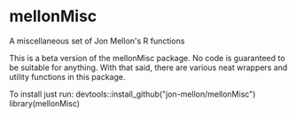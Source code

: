 # mellonMisc
A miscellaneous set of Jon Mellon's R functions

This is a beta version of the mellonMisc package. No code is guaranteed to be suitable for anything. With that said, there are various neat wrappers and utility functions in this package. 

To install just run:
devtools::install_github("jon-mellon/mellonMisc") 
library(mellonMisc)
